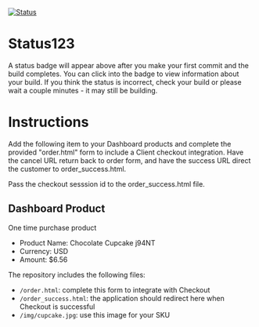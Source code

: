 [![Status](https://img.shields.io/badge/status-NOT%20SUBMITTABLE%20COMMIT:%20c053ecc396879f62e26ddf0f5ba293b1cf59b7e3-critical.svg)](https://github.com/crowdbotics-challenges/bakery_scaffold_9hKPHMmZaaS7Tjub/commit/c053ecc396879f62e26ddf0f5ba293b1cf59b7e3)




# Status123

A status badge will appear above after you make your first commit and the build completes. You can click into the badge to view information about your build. If you think the status is incorrect, check your build or please wait a couple minutes - it may still be building.

# Instructions

Add the following item to your Dashboard products and complete the provided "order.html" form to include a Client checkout integration. Have the cancel URL return back to order form, and have the success URL direct the customer to order_success.html.

Pass the checkout sesssion id to the order_success.html file.

## Dashboard Product
One time purchase product
* Product Name: Chocolate Cupcake j94NT
* Currency: USD
* Amount: $6.56

The repository includes the following files:
* `/order.html`: complete this form to integrate with Checkout
* `/order_success.html`: the application should redirect here when Checkout is successful
* `/img/cupcake.jpg`: use this image for your SKU
